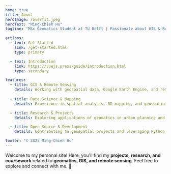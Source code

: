 ```yaml
---
home: true
title: About
heroImage: /overfit.jpeg
heroText: "Ming-Chieh Hu"
tagline: "MSc Geomatics Student at TU Delft | Passionate about GIS & Remote Sensing"

actions:
  - text: Get Started
    link: /get-started.html
    type: primary

  - text: Introduction
    link: https://vuejs.press/guide/introduction.html
    type: secondary

features:
  - title: GIS & Remote Sensing
    details: Working with geospatial data, Google Earth Engine, and remote sensing techniques.
    
  - title: Data Science & Mapping
    details: Experience in spatial analysis, 3D mapping, and geospatial visualization.

  - title: Research & Projects
    details: Exploring applications of geomatics in urban planning and environmental monitoring.

  - title: Open Source & Development
    details: Contributing to geospatial projects and leveraging Python, JavaScript, and web technologies.

footer: "© 2025 Ming-Chieh Hu"
---
```


Welcome to my personal site! Here, you'll find my **projects, research, and coursework** related to **geomatics, GIS, and remote sensing**. Feel free to explore and connect with me. 🚀